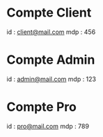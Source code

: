 # Compte Client

id : client@mail.com
mdp : 456

# Compte Admin

id : admin@mail.com
mdp : 123

# Compte Pro

id : pro@mail.com
mdp : 789